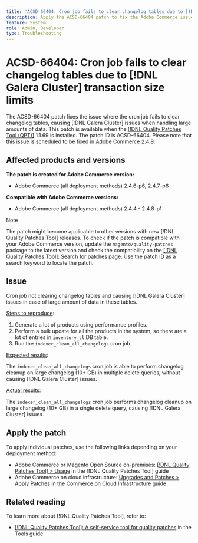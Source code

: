 ```yaml
---
title: 'ACSD-66404: Cron job fails to clear changelog tables due to [!DNL Galera Cluster] transaction size limits'
description: Apply the ACSD-66404 patch to fix the Adobe Commerce issue where with cron job not clearing changelog tables and causing [!DNL Galera Cluster] issues in case of large amount of data in these tables.
feature: System
role: Admin, Developer
type: Troubleshooting
---
```


# ACSD-66404: Cron job fails to clear changelog tables due to [!DNL Galera Cluster] transaction size limits

The ACSD-66404 patch fixes the issue where the cron job fails to clear changelog tables, causing [!DNL Galera Cluster] issues when handling large amounts of data. This patch is available when the [[!DNL Quality Patches Tool (QPT)]](/help/tools/quality-patches-tool/quality-patches-tool-to-self-serve-quality-patches.md) 1.1.69 is installed. The patch ID is ACSD-66404. Please note that this issue is scheduled to be fixed in Adobe Commerce 2.4.9.

## Affected products and versions

**The patch is created for Adobe Commerce version:**

* Adobe Commerce (all deployment methods) 2.4.6-p6, 2.4.7-p6

**Compatible with Adobe Commerce versions:**

* Adobe Commerce (all deployment methods) 2.4.4 - 2.4.8-p1

>[!NOTE]
>
>The patch might become applicable to other versions with new [!DNL Quality Patches Tool] releases. To check if the patch is compatible with your Adobe Commerce version, update the `magento/quality-patches` package to the latest version and check the compatibility on the [[!DNL Quality Patches Tool]: Search for patches page](https://experienceleague.adobe.com/tools/commerce-quality-patches/index.html). Use the patch ID as a search keyword to locate the patch.

## Issue

Cron job not clearing changelog tables and causing [!DNL Galera Cluster] issues in case of large amount of data in these tables.

<u>Steps to reproduce</u>:

1. Generate a lot of products using performance profiles.
1. Perform a bulk update for all the products in the system, so there are a lot of entries in `inventory_cl` DB table.
1. Run the `indexer_clean_all_changelogs` cron job.

<u>Expected results</u>:

The `indexer_clean_all_changelogs` cron job is able to perform changelog cleanup on large changelog (10+ GB) in multiple delete queries, without causing [!DNL Galera Cluster] issues.

<u>Actual results</u>:

The `indexer_clean_all_changelogs` cron job performs changelog cleanup on large changelog (10+ GB) in a single delete query, causing [!DNL Galera Cluster] issues.

## Apply the patch

To apply individual patches, use the following links depending on your deployment method:

* Adobe Commerce or Magento Open Source on-premises: [[!DNL Quality Patches Tool] > Usage](/help/tools/quality-patches-tool/usage.md) in the [!DNL Quality Patches Tool] guide
* Adobe Commerce on cloud infrastructure: [Upgrades and Patches > Apply Patches](https://experienceleague.adobe.com/docs/commerce-cloud-service/user-guide/develop/upgrade/apply-patches.html) in the Commerce on Cloud Infrastructure guide

## Related reading

To learn more about [!DNL Quality Patches Tool], refer to:

* [[!DNL Quality Patches Tool]: A self-service tool for quality patches](/help/tools/quality-patches-tool/quality-patches-tool-to-self-serve-quality-patches.md) in the Tools guide

